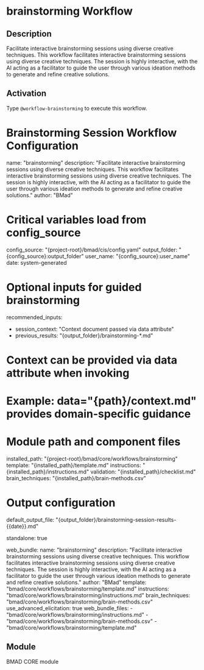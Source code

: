 # brainstorming Workflow

## Description
Facilitate interactive brainstorming sessions using diverse creative techniques. This workflow facilitates interactive brainstorming sessions using diverse creative techniques. The session is highly interactive, with the AI acting as a facilitator to guide the user through various ideation methods to generate and refine creative solutions.

## Activation
Type `@workflow-brainstorming` to execute this workflow.

# Brainstorming Session Workflow Configuration
name: "brainstorming"
description: "Facilitate interactive brainstorming sessions using diverse creative techniques. This workflow facilitates interactive brainstorming sessions using diverse creative techniques. The session is highly interactive, with the AI acting as a facilitator to guide the user through various ideation methods to generate and refine creative solutions."
author: "BMad"

# Critical variables load from config_source
config_source: "{project-root}/bmad/cis/config.yaml"
output_folder: "{config_source}:output_folder"
user_name: "{config_source}:user_name"
date: system-generated

# Optional inputs for guided brainstorming
recommended_inputs:
  - session_context: "Context document passed via data attribute"
  - previous_results: "{output_folder}/brainstorming-*.md"

# Context can be provided via data attribute when invoking
# Example: data="{path}/context.md" provides domain-specific guidance

# Module path and component files
installed_path: "{project-root}/bmad/core/workflows/brainstorming"
template: "{installed_path}/template.md"
instructions: "{installed_path}/instructions.md"
validation: "{installed_path}/checklist.md"
brain_techniques: "{installed_path}/brain-methods.csv"

# Output configuration
default_output_file: "{output_folder}/brainstorming-session-results-{{date}}.md"

standalone: true

web_bundle:
  name: "brainstorming"
  description: "Facilitate interactive brainstorming sessions using diverse creative techniques. This workflow facilitates interactive brainstorming sessions using diverse creative techniques. The session is highly interactive, with the AI acting as a facilitator to guide the user through various ideation methods to generate and refine creative solutions."
  author: "BMad"
  template: "bmad/core/workflows/brainstorming/template.md"
  instructions: "bmad/core/workflows/brainstorming/instructions.md"
  brain_techniques: "bmad/core/workflows/brainstorming/brain-methods.csv"
  use_advanced_elicitation: true
  web_bundle_files:
    - "bmad/core/workflows/brainstorming/instructions.md"
    - "bmad/core/workflows/brainstorming/brain-methods.csv"
    - "bmad/core/workflows/brainstorming/template.md"


## Module
BMAD CORE module
